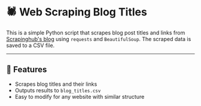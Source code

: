 # 🕷️ Web Scraping Blog Titles

This is a simple Python script that scrapes blog post titles and links from [Scrapinghub's blog](https://blog.scrapinghub.com) using `requests` and `BeautifulSoup`. The scraped data is saved to a CSV file.

---

## 🚀 Features

- Scrapes blog titles and their links
- Outputs results to `blog_titles.csv`
- Easy to modify for any website with similar structure




